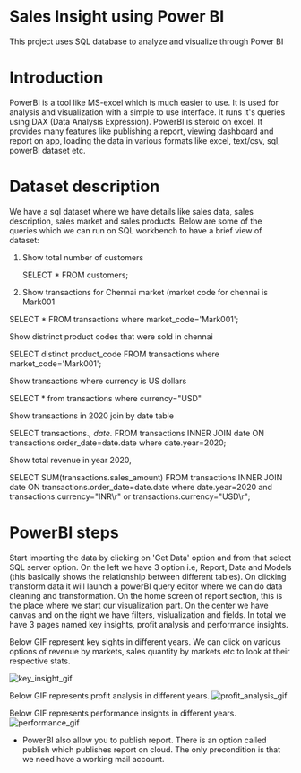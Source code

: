 # Sales Insight using Power BI

This project uses SQL database to analyze and visualize through Power BI

# Introduction

PowerBI is a tool like MS-excel which is much easier to use. It is used for analysis and visualization with a simple to use interface. It runs it's queries using DAX (Data Analysis Expression). PowerBI is steroid on excel. It provides many features like publishing a report, viewing dashboard and report on app, loading the data in various formats like excel, text/csv, sql, powerBI dataset etc.

# Dataset description

We have a sql dataset where we have details like sales data, sales description, sales market and sales products. Below are some of the queries which we can run on SQL workbench to have a brief view of dataset:

1. Show total number of customers

   SELECT * FROM customers;

2. Show transactions for Chennai market (market code for chennai is Mark001

SELECT * FROM transactions where market_code='Mark001';

Show distrinct product codes that were sold in chennai

SELECT distinct product_code FROM transactions where market_code='Mark001';

Show transactions where currency is US dollars

SELECT * from transactions where currency="USD"

Show transactions in 2020 join by date table

SELECT transactions.*, date.* FROM transactions INNER JOIN date ON transactions.order_date=date.date where date.year=2020;

Show total revenue in year 2020,

SELECT SUM(transactions.sales_amount) FROM transactions INNER JOIN date ON transactions.order_date=date.date where date.year=2020 and transactions.currency="INR\r" or transactions.currency="USD\r";

# PowerBI steps

Start importing the data by clicking on 'Get Data' option and from that select SQL server option.
On the left we have 3 option i.e, Report, Data and Models (this basically shows the relationship between different tables).
On clicking transform data it will launch a powerBI query editor where we can do data cleaning and transformation.
On the home screen of report section, this is the place where we start our visualization part. On the center we have canvas and on the right we have filters, vislualization and fields.
In total we have 3 pages named key insights, profit analysis and performance insights.

Below GIF represent key sights in different years. We can click on various options of revenue by markets, sales quantity by markets etc to look at their respective stats.

![key_insight_gif](https://github.com/user-attachments/assets/094023cc-b9a9-4521-91b5-fb48e879a9fe)


Below GIF represents profit analysis in different years.
![profit_analysis_gif](https://github.com/user-attachments/assets/96f8b41b-8970-4f24-96d1-0fe4f00653b9)




Below GIF represents performance insights in different years.
![performance_gif](https://github.com/user-attachments/assets/e2d3cc2a-82bc-4b28-bda4-26f21e83d06e)



* PowerBI also allow you to publish report. There is an option called publish which publishes report on cloud. The only precondition is that we need have a working mail account.

